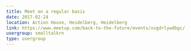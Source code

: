 ```yaml
---
title: Meet on a regular basis
date: 2017-02-24
location: Action House, Heidelberg, Heidelberg
link: https://www.meetup.com/back-to-the-future/events/xvgdrlywdbgc/
usergroup: smalltalkrn
type: usergroup
---
```

